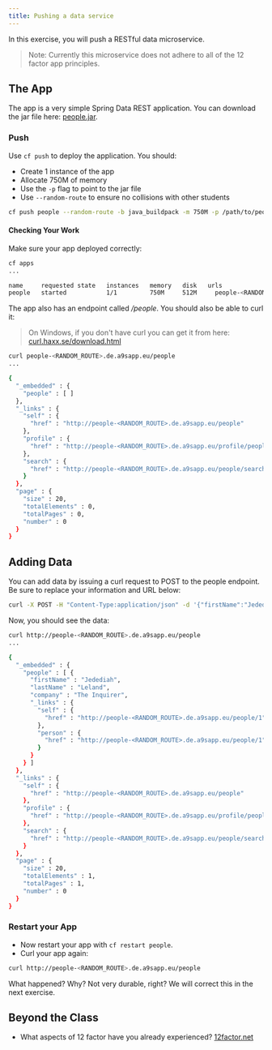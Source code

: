 ```yaml
---
title: Pushing a data service
---
```


In this exercise, you will push a RESTful data microservice.

> Note: Currently this microservice does not adhere to all of the 12 factor app principles.

## The App

The app is a very simple Spring Data REST application. You can download the jar file here: <a href="/resources/people.jar" target="_blank">people.jar</a>.

### Push

Use `cf push` to deploy the application.  You should:

* Create 1 instance of the app
* Allocate 750M of memory
* Use the `-p` flag to point to the jar file
* Use `--random-route` to ensure no collisions with other students

```sh
cf push people --random-route -b java_buildpack -m 750M -p /path/to/people.jar
```

#### Checking Your Work

Make sure your app deployed correctly:

```sh
cf apps
...

name     requested state   instances   memory   disk   urls
people   started           1/1         750M     512M     people-<RANDOM_ROUTE>.de.a9sapp.eu
```

The app also has an endpoint called */people*. You should also be able to curl it:

> On Windows, if you don't have curl you can get it from here: <a href="https://curl.haxx.se/download.html" target="_blank">curl.haxx.se/download.html</a>

```sh
curl people-<RANDOM_ROUTE>.de.a9sapp.eu/people
...

{
  "_embedded" : {
    "people" : [ ]
  },
  "_links" : {
    "self" : {
      "href" : "http://people-<RANDOM_ROUTE>.de.a9sapp.eu/people"
    },
    "profile" : {
      "href" : "http://people-<RANDOM_ROUTE>.de.a9sapp.eu/profile/people"
    },
    "search" : {
      "href" : "http://people-<RANDOM_ROUTE>.de.a9sapp.eu/people/search"
    }
  },
  "page" : {
    "size" : 20,
    "totalElements" : 0,
    "totalPages" : 0,
    "number" : 0
  }
}
```

## Adding Data

You can add data by issuing a curl request to POST to the people endpoint.  Be sure to replace your information and URL below:

```sh
curl -X POST -H "Content-Type:application/json" -d '{"firstName":"Jedediah,", "lastName":"Leland", "company":"The Inquirer"}' http://people-<RANDOM_ROUTE>.de.a9sapp.eu/people
```

Now, you should see the data:

```sh
curl http://people-<RANDOM_ROUTE>.de.a9sapp.eu/people
...

{
  "_embedded" : {
    "people" : [ {
      "firstName" : "Jedediah",
      "lastName" : "Leland",
      "company" : "The Inquirer",
      "_links" : {
        "self" : {
          "href" : "http://people-<RANDOM_ROUTE>.de.a9sapp.eu/people/1"
        },
        "person" : {
          "href" : "http://people-<RANDOM_ROUTE>.de.a9sapp.eu/people/1"
        }
      }
    } ]
  },
  "_links" : {
    "self" : {
      "href" : "http://people-<RANDOM_ROUTE>.de.a9sapp.eu/people"
    },
    "profile" : {
      "href" : "http://people-<RANDOM_ROUTE>.de.a9sapp.eu/profile/people"
    },
    "search" : {
      "href" : "http://people-<RANDOM_ROUTE>.de.a9sapp.eu/people/search"
    }
  },
  "page" : {
    "size" : 20,
    "totalElements" : 1,
    "totalPages" : 1,
    "number" : 0
  }
}
```

### Restart your App

* Now restart your app with `cf restart people`.
* Curl your app again:

```sh
curl http://people-<RANDOM_ROUTE>.de.a9sapp.eu/people
```

What happened? Why? Not very durable, right? We will correct this in the next exercise.


## Beyond the Class

* What aspects of 12 factor have you already experienced?  <a href="http://12factor.net" target="_blank">12factor.net</a>
